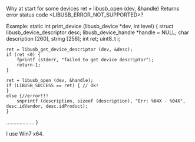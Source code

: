 Why at start <testlibusb> for some devices 
 ret = libusb_open (dev, &handle)
Returns error status code <LIBUSB_ERROR_NOT_SUPPORTED>?
 
Example:
static int print_device (libusb_device *dev, int level)
{
struct libusb_device_descriptor desc;
libusb_device_handle *handle = NULL;
char description [260], string [256];
int ret;
uint8_t i;

	ret = libusb_get_device_descriptor (dev, &desc);
	if (ret <0) {
		fprintf (stderr, "failed to get device descriptor");
		return-1;
	}

	ret = libusb_open (dev, &handle);
	if (LIBUSB_SUCCESS == ret) { // Ok!
	}
	else {//error!!!
		snprintf (description, sizeof (description), "Err: %04X - %04X", desc.idVendor, desc.idProduct);
	}
...................
}

I use Win7 x64. 